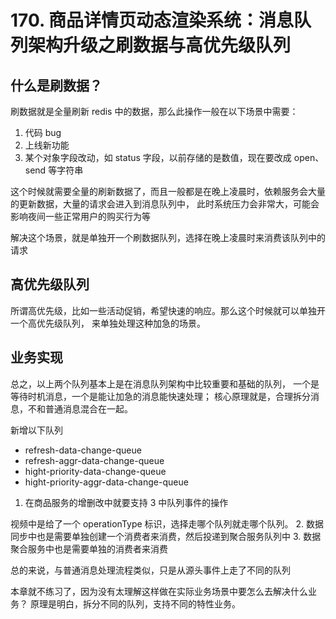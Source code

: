 # 170. 商品详情页动态渲染系统：消息队列架构升级之刷数据与高优先级队列

## 什么是刷数据？
刷数据就是全量刷新 redis 中的数据，那么此操作一般在以下场景中需要：

1. 代码 bug
2. 上线新功能
3. 某个对象字段改动，如 status 字段，以前存储的是数值，现在要改成 open、send 等字符串

这个时候就需要全量的刷新数据了，而且一般都是在晚上凌晨时，依赖服务会大量的更新数据，大量的请求会进入到消息队列中，
此时系统压力会非常大，可能会影响夜间一些正常用户的购买行为等

解决这个场景，就是单独开一个刷数据队列，选择在晚上凌晨时来消费该队列中的请求

## 高优先级队列

所谓高优先级，比如一些活动促销，希望快速的响应。那么这个时候就可以单独开一个高优先级队列，
来单独处理这种加急的场景。


## 业务实现
总之，以上两个队列基本上是在消息队列架构中比较重要和基础的队列，
一个是等待时机消息，一个是能让加急的消息能快速处理；
核心原理就是，合理拆分消息，不和普通消息混合在一起。

新增以下队列

- refresh-data-change-queue
- refresh-aggr-data-change-queue
- hight-priority-data-change-queue
- hight-priority-aggr-data-change-queue

1. 在商品服务的增删改中就要支持 3 中队列事件的操作

  视频中是给了一个 operationType 标识，选择走哪个队列就走哪个队列。
2. 数据同步中也是需要单独创建一个消费者来消费，然后投递到聚合服务队列中
3. 数据聚合服务中也是需要单独的消费者来消费

总的来说，与普通消息处理流程类似，只是从源头事件上走了不同的队列

本章就不练习了，因为没有太理解这样做在实际业务场景中要怎么去解决什么业务？
原理是明白，拆分不同的队列，支持不同的特性业务。
